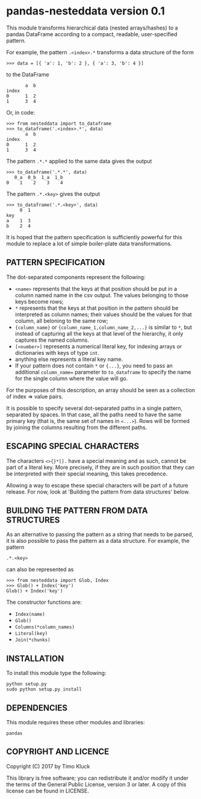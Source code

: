 pandas-nesteddata version 0.1
=============================

This module transforms hierarchical data (nested arrays/hashes) to
a pandas DataFrame according to a compact, readable, user-specified pattern.

For example, the pattern `.<index>.*` transforms a data structure
of the form

    >>> data = [{ 'a': 1, 'b': 2 }, { 'a': 3, 'b': 4 }]

to the DataFrame

           a  b
    index
    0      1  2
    1      3  4

Or, in code:

    >>> from nesteddata import to_dataframe
    >>> to_dataframe('.<index>.*', data)
           a  b
    index      
    0      1  2
    1      3  4

The pattern `.*.*` applied to the same data gives the output

    >>> to_dataframe('.*.*', data)
       0_a  0_b  1_a  1_b
    0    1    2    3    4

The pattern `.*.<key>` gives the output

    >>> to_dataframe('.*.<key>', data)
         0  1
    key      
    a    1  3
    b    2  4

It is hoped that the pattern specification is sufficiently powerful for this
module to replace a lot of simple boiler-plate data transformations.

PATTERN SPECIFICATION
---------------------

The dot-separated components represent the following:

- `<name>` represents that the keys at that position should be put in a column
  named name in the csv output. The values belonging to those keys become rows;
- `*` represents that the keys at that position in the pattern should be
  interpreted as column names; their values should be the values for that
  column, all beloning to the same row;
- `{column_name}` or `{column_name_1,column_name_2,...}` is similar to `*`, but
  instead of capturing all the keys at that level of the hierarchy, it only
  captures the named columns.
- `[<number>]` represents a numerical literal key, for indexing arrays or
  dictionaries with keys of type `int`.
- anything else represents a literal key name.
- If your pattern does not contain `*` or `{...}`, you need to pass an
  additional `column_name=` parameter to `to_dataframe` to specify the name
  for the single column where the value will go.

For the purposes of this description, an array should be seen as a collection
of index => value pairs.

It is possible to specify several dot-separated paths in a single pattern,
separated by spaces. In that case, all the paths need to have the same primary
key (that is, the same set of names in `<...>`). Rows will be formed by joining
the columns resulting from the different paths.

ESCAPING SPECIAL CHARACTERS
---------------------------

The characters `<>{}*[].` have a special meaning and as such, cannot be part
of a literal key. More precisely, if they are in such position that they can
be interpreted with their special meaning, this takes precedence.

Allowing a way to escape these special characters will be part of a future
release. For now, look at 'Building the pattern from data structures' below.

BUILDING THE PATTERN FROM DATA STRUCTURES
-----------------------------------------

As an alternative to passing the pattern as a string that needs to be parsed,
it is also possible to pass the pattern as a data structure. For example, the
pattern

    .*.<key>

can also be represented as

    >>> from nesteddata import Glob, Index
    >>> Glob() + Index('key')
    Glob() + Index('key')

The constructor functions are:

- `Index(name)`
- `Glob()`
- `Columns(*column_names)`
- `Literal(key)`
- `Join(*chunks)`


INSTALLATION
------------

To install this module type the following:

    python setup.py
    sudo python setup.py install

DEPENDENCIES
------------

This module requires these other modules and libraries:

    pandas

COPYRIGHT AND LICENCE
---------------------

Copyright (C) 2017 by Timo Kluck

This library is free software; you can redistribute it and/or modify
it under the terms of the General Public License, version 3 or later.
A copy of this license can be found in LICENSE.


